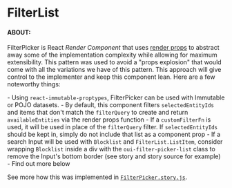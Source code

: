 # FilterList  
  
#### ABOUT:  
FilterPicker is React _Render Component_ that uses [render props](https://reactjs.org/docs/render-props.html) to abstract 
away some of the implementation complexity while allowing for maximum extensibility. This pattern was used to avoid a 
"props explosion" that would come with all the variations we have of this pattern. This approach will give control to 
the implementer and keep this component lean. Here are a few noteworthy things:

*-* Using `react-immutable-proptypes`, FilterPicker can be used with Immutable or POJO datasets.
*-* By default, this component filters `selectedEntityIds` and items that don't match the `filterQuery` to create and return `availableEntities` via the render props function
*-* If a `customFilterFn` is used, it will be used in place of the `filterQuery` filter. If `selectedEntityIds` should be kept in, simply do not include that list as a component prop
*-* If a search Input will be used with `Blocklist` and `FilterList.ListItem`, consider wrapping `Blocklist` inside a div with the `oui-filter-picker-list` class to remove the Input's bottom border (see story and story source for example)
*-* Find out more below
  
See more how this was implemented in [`FilterPicker.story.js`](https://github.com/optimizely/oui/blob/devel/src/components/FilterPicker/FilterPicker.story.js).